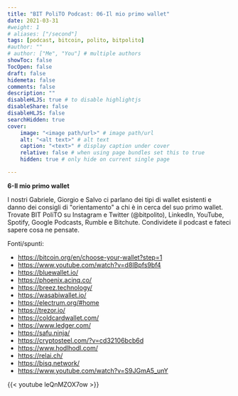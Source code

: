 ```yaml
---
title: "BIT PoliTO Podcast: 06-Il mio primo wallet"
date: 2021-03-31
#weight: 1
# aliases: ["/second"]
tags: [podcast, bitcoin, polito, bitpolito]
#author: ""
# author: ["Me", "You"] # multiple authors
showToc: false
TocOpen: false
draft: false
hidemeta: false
comments: false
description: ""
disableHLJS: true # to disable highlightjs
disableShare: false
disableHLJS: false
searchHidden: true
cover:
    image: "<image path/url>" # image path/url
    alt: "<alt text>" # alt text
    caption: "<text>" # display caption under cover
    relative: false # when using page bundles set this to true
    hidden: true # only hide on current single page

---
```


**6-Il mio primo wallet**

I nostri Gabriele,  Giorgio e Salvo ci parlano dei tipi di wallet esistenti e danno dei consigli di "orientamento" a chi è in cerca del suo primo wallet. 
Trovate BIT PoliTO su Instagram e Twitter (@bitpolito), LinkedIn, YouTube, Spotify, Google Podcasts, Rumble e Bitchute. Condividete il podcast e fateci sapere cosa ne pensate.

Fonti/spunti:

- https://bitcoin.org/en/choose-your-wallet?step=1
- https://www.youtube.com/watch?v=d8IBpfs9bf4
- https://bluewallet.io/
- https://phoenix.acinq.co/
- https://breez.technology/
- https://wasabiwallet.io/
- https://electrum.org/#home
- https://trezor.io/
- https://coldcardwallet.com/
- https://www.ledger.com/
- https://safu.ninja/
- https://cryptosteel.com/?v=cd32106bcb6d
- https://www.hodlhodl.com/
- https://relai.ch/
- https://bisq.network/
- https://www.youtube.com/watch?v=S9JGmA5_unY

 {{< youtube leQnMZOX7ow >}}
